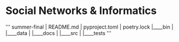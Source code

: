 # Social Networks & Informatics

'''
summer-final
|    README.md
|    pyproject.toml
|    poetry.lock
|____bin
|
|____data
|
|____docs
|
|____src
|
|____tests
'''     
